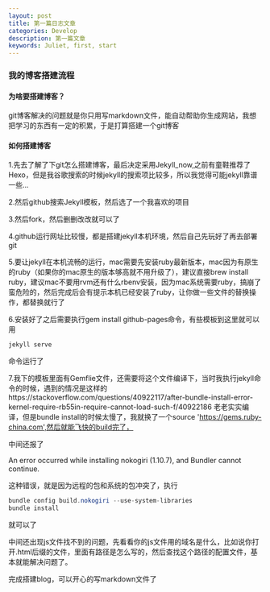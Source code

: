 ```yaml
---
layout: post
title: 第一篇日志文章
categories: Develop
description: 第一篇文章
keywords: Juliet, first, start
---
```


### 我的博客搭建流程

#### 为啥要搭建博客？

git博客解决的问题就是你只用写markdown文件，能自动帮助你生成网站，我想把学习的东西有一定的积累，于是打算搭建一个git博客

#### 如何搭建博客

1.先去了解了下git怎么搭建博客，最后决定采用Jekyll_now,之前有童鞋推荐了Hexo，但是我谷歌搜索的时候jekyll的搜索项比较多，所以我觉得可能jekyll靠谱一些...

2.然后github搜索Jekyll模板，然后选了一个我喜欢的项目

3.然后fork，然后删删改改就可以了

4.github运行网址比较慢，都是搭建jekyll本机环境，然后自己先玩好了再去部署git

5.要让jekyll在本机流畅的运行，mac需要先安装ruby最新版本，mac因为有原生的ruby（如果你的mac原生的版本够高就不用升级了），建议直接brew install ruby，建议mac不要用rvm还有什么rbenv安装，因为mac系统需要ruby，搞崩了蛮危险的，然后完成后会有提示本机已经安装了ruby，让你做一些文件的替换操作，都替换就行了

6.安装好了之后需要执行gem install github-pages命令，有些模板到这里就可以用

```java
jekyll serve
```
命令运行了

7.我下的模板里面有Gemflie文件，还需要将这个文件编译下，当时我执行jekyll命令的时候，遇到的情况是这样的https://stackoverflow.com/questions/40922117/after-bundle-install-error-kernel-require-rb55in-require-cannot-load-such-f/40922186
老老实实编译，但是bundle install的时候太慢了，我就换了一个source 'https://gems.ruby-china.com',然后就能飞快的build完了，

中间还报了

An error occurred while installing nokogiri (1.10.7), and Bundler
cannot continue.

这种错误，就是因为远程的包和系统的包冲突了，执行

```Java
bundle config build.nokogiri --use-system-libraries
bundle install
```

就可以了

中间还出现js文件找不到的问题，先看看你的js文件用的域名是什么，比如说你打开.html后缀的文件，里面有路径是怎么写的，然后查找这个路径的配置文件，基本就能解决问题了。

完成搭建blog，可以开心的写markdown文件了
